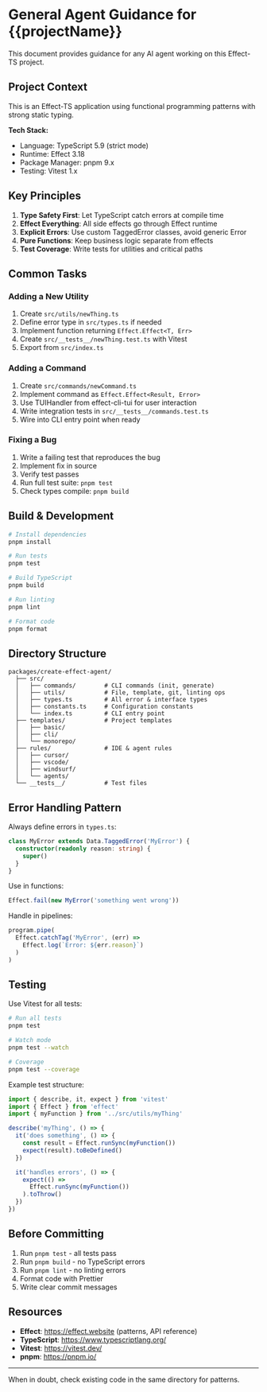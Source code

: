 # General Agent Guidance for {{projectName}}

This document provides guidance for any AI agent working on this Effect-TS project.

## Project Context

This is an Effect-TS application using functional programming patterns with strong static typing.

**Tech Stack:**
- Language: TypeScript 5.9 (strict mode)
- Runtime: Effect 3.18
- Package Manager: pnpm 9.x
- Testing: Vitest 1.x

## Key Principles

1. **Type Safety First**: Let TypeScript catch errors at compile time
2. **Effect Everything**: All side effects go through Effect runtime
3. **Explicit Errors**: Use custom TaggedError classes, avoid generic Error
4. **Pure Functions**: Keep business logic separate from effects
5. **Test Coverage**: Write tests for utilities and critical paths

## Common Tasks

### Adding a New Utility

1. Create `src/utils/newThing.ts`
2. Define error type in `src/types.ts` if needed
3. Implement function returning `Effect.Effect<T, Err>`
4. Create `src/__tests__/newThing.test.ts` with Vitest
5. Export from `src/index.ts`

### Adding a Command

1. Create `src/commands/newCommand.ts`
2. Implement command as `Effect.Effect<Result, Error>`
3. Use TUIHandler from effect-cli-tui for user interaction
4. Write integration tests in `src/__tests__/commands.test.ts`
5. Wire into CLI entry point when ready

### Fixing a Bug

1. Write a failing test that reproduces the bug
2. Implement fix in source
3. Verify test passes
4. Run full test suite: `pnpm test`
5. Check types compile: `pnpm build`

## Build & Development

```bash
# Install dependencies
pnpm install

# Run tests
pnpm test

# Build TypeScript
pnpm build

# Run linting
pnpm lint

# Format code
pnpm format
```

## Directory Structure

```
packages/create-effect-agent/
  ├── src/
  │   ├── commands/        # CLI commands (init, generate)
  │   ├── utils/           # File, template, git, linting ops
  │   ├── types.ts         # All error & interface types
  │   ├── constants.ts     # Configuration constants
  │   └── index.ts         # CLI entry point
  ├── templates/           # Project templates
  │   ├── basic/
  │   ├── cli/
  │   └── monorepo/
  ├── rules/               # IDE & agent rules
  │   ├── cursor/
  │   ├── vscode/
  │   ├── windsurf/
  │   └── agents/
  └── __tests__/           # Test files
```

## Error Handling Pattern

Always define errors in `types.ts`:

```typescript
class MyError extends Data.TaggedError('MyError') {
  constructor(readonly reason: string) {
    super()
  }
}
```

Use in functions:

```typescript
Effect.fail(new MyError('something went wrong'))
```

Handle in pipelines:

```typescript
program.pipe(
  Effect.catchTag('MyError', (err) =>
    Effect.log(`Error: ${err.reason}`)
  )
)
```

## Testing

Use Vitest for all tests:

```bash
# Run all tests
pnpm test

# Watch mode
pnpm test --watch

# Coverage
pnpm test --coverage
```

Example test structure:

```typescript
import { describe, it, expect } from 'vitest'
import { Effect } from 'effect'
import { myFunction } from '../src/utils/myThing'

describe('myThing', () => {
  it('does something', () => {
    const result = Effect.runSync(myFunction())
    expect(result).toBeDefined()
  })

  it('handles errors', () => {
    expect(() =>
      Effect.runSync(myFunction())
    ).toThrow()
  })
})
```

## Before Committing

1. Run `pnpm test` - all tests pass
2. Run `pnpm build` - no TypeScript errors
3. Run `pnpm lint` - no linting errors
4. Format code with Prettier
5. Write clear commit messages

## Resources

- **Effect**: https://effect.website (patterns, API reference)
- **TypeScript**: https://www.typescriptlang.org/
- **Vitest**: https://vitest.dev/
- **pnpm**: https://pnpm.io/

---

When in doubt, check existing code in the same directory for patterns.
